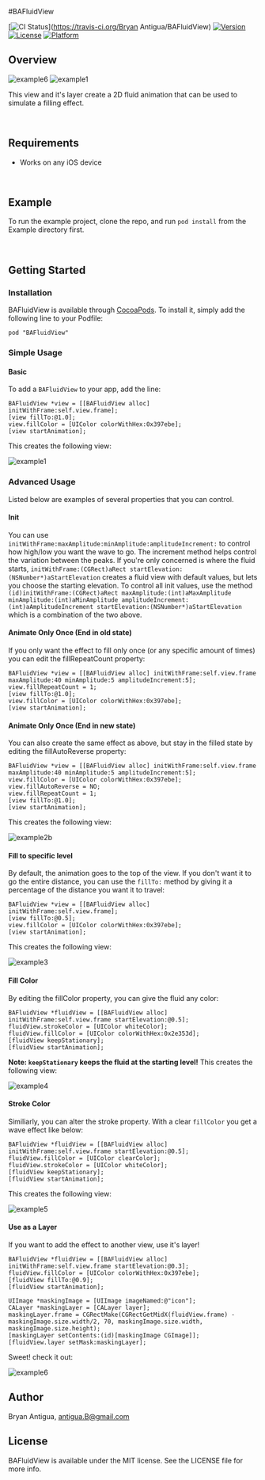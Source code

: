 #BAFluidView

[![CI Status](http://img.shields.io/travis/antiguab/BAFluidView.svg?style=flat)](https://travis-ci.org/Bryan Antigua/BAFluidView)
[![Version](https://img.shields.io/cocoapods/v/BAFluidView.svg?style=flat)](http://cocoadocs.org/docsets/BAFluidView)
[![License](https://img.shields.io/cocoapods/l/BAFluidView.svg?style=flat)](http://cocoadocs.org/docsets/BAFluidView)
[![Platform](https://img.shields.io/cocoapods/p/BAFluidView.svg?style=flat)](http://cocoadocs.org/docsets/BAFluidView)

## Overview
![example6](https://github.com/antiguab/BAFluidView/blob/master/readmeAssets/example6.gif)
![example1](https://github.com/antiguab/BAFluidView/blob/master/readmeAssets/example1.gif)

This view and it's layer create a 2D fluid animation that can be used to simulate a filling effect.

<br/>

## Requirements
* Works on any iOS device

<br/>

## Example

To run the example project, clone the repo, and run `pod install` from the Example directory first.

<br/>

## Getting Started
### Installation

BAFluidView is available through [CocoaPods](http://cocoapods.org). To install
it, simply add the following line to your Podfile:

```
pod "BAFluidView"
```

### Simple Usage


#### Basic
To add a `BAFluidView` to your app, add the line:

```objc
BAFluidView *view = [[BAFluidView alloc] initWithFrame:self.view.frame];
[view fillTo:@1.0];
view.fillColor = [UIColor colorWithHex:0x397ebe];
[view startAnimation];
```

This creates the following view:

![example1](https://github.com/antiguab/BAFluidView/blob/master/readmeAssets/example1.gif)


### Advanced Usage
Listed below are examples of several properties that you can control. 

#### Init
You can use `initWithFrame:maxAmplitude:minAmplitude:amplitudeIncrement:` to control how high/low you want the wave to go. The increment method helps control the variation between the peaks. If you're only concerned is where the fluid starts, `initWithFrame:(CGRect)aRect startElevation:(NSNumber*)aStartElevation` creates a fluid view with default values, but lets you choose the starting elevation. To control all init values, use the method `(id)initWithFrame:(CGRect)aRect maxAmplitude:(int)aMaxAmplitude minAmplitude:(int)aMinAmplitude amplitudeIncrement:(int)aAmplitudeIncrement startElevation:(NSNumber*)aStartElevation` which is a combination of the two above.


#### Animate Only Once (End in old state)
If you only want the effect to fill only once (or any specific amount of times) you can edit the fillRepeatCount property:

```objc
BAFluidView *view = [[BAFluidView alloc] initWithFrame:self.view.frame maxAmplitude:40 minAmplitude:5 amplitudeIncrement:5];
view.fillRepeatCount = 1;
[view fillTo:@1.0];
view.fillColor = [UIColor colorWithHex:0x397ebe];
[view startAnimation];
```
#### Animate Only Once (End in new state)
You can also create the same effect as above, but stay in the filled state by editing the fillAutoReverse property:

```objc
BAFluidView *view = [[BAFluidView alloc] initWithFrame:self.view.frame maxAmplitude:40 minAmplitude:5 amplitudeIncrement:5];
view.fillColor = [UIColor colorWithHex:0x397ebe];
view.fillAutoReverse = NO;
view.fillRepeatCount = 1;
[view fillTo:@1.0];
[view startAnimation];
```

This creates the following view:

![example2b](https://github.com/antiguab/BAFluidView/blob/master/readmeAssets/example2b.gif)

#### Fill to specific level

By default, the animation goes to the top of the view. If you don't want it to go the entire distance, you can use the `fillTo:` method by giving it a percentage of the distance you want it to travel:

```objc
BAFluidView *view = [[BAFluidView alloc] initWithFrame:self.view.frame];
[view fillTo:@0.5];
view.fillColor = [UIColor colorWithHex:0x397ebe];
[view startAnimation];
```
This creates the following view:

![example3](https://github.com/antiguab/BAFluidView/blob/master/readmeAssets/example3.gif)

#### Fill Color

By editing the fillColor property, you can give the fluid any color:

```objc
BAFluidView *fluidView = [[BAFluidView alloc] initWithFrame:self.view.frame startElevation:@0.5];
fluidView.strokeColor = [UIColor whiteColor];
fluidView.fillColor = [UIColor colorWithHex:0x2e353d];
[fluidView keepStationary];
[fluidView startAnimation];
```
**Note: `keepStationary` keeps the fluid at the starting level!**
This creates the following view:

![example4](https://github.com/antiguab/BAFluidView/blob/master/readmeAssets/example4.gif)

#### Stroke Color

Similiarly, you can alter the stroke property. With a clear `fillColor` you get a wave effect like below:

```objc
BAFluidView *fluidView = [[BAFluidView alloc] initWithFrame:self.view.frame startElevation:@0.5];
fluidView.fillColor = [UIColor clearColor];
fluidView.strokeColor = [UIColor whiteColor];
[fluidView keepStationary];
[fluidView startAnimation];
```

This creates the following view:

![example5](https://github.com/antiguab/BAFluidView/blob/master/readmeAssets/example5.gif)

#### Use as a Layer 

If you want to add the effect to another view, use it's layer!

```objc
BAFluidView *fluidView = [[BAFluidView alloc] initWithFrame:self.view.frame startElevation:@0.3];
fluidView.fillColor = [UIColor colorWithHex:0x397ebe];
[fluidView fillTo:@0.9];
[fluidView startAnimation];

UIImage *maskingImage = [UIImage imageNamed:@"icon"];
CALayer *maskingLayer = [CALayer layer];
maskingLayer.frame = CGRectMake(CGRectGetMidX(fluidView.frame) - maskingImage.size.width/2, 70, maskingImage.size.width, maskingImage.size.height);
[maskingLayer setContents:(id)[maskingImage CGImage]];
[fluidView.layer setMask:maskingLayer];
```

Sweet! check it out:

![example6](https://github.com/antiguab/BAFluidView/blob/master/readmeAssets/example6.gif)



## Author

Bryan Antigua, antigua.B@gmail.com


## License

BAFluidView is available under the MIT license. See the LICENSE file for more info.



